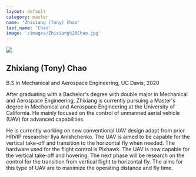 ```yaml
---
layout: default
category: master
name: 'Zhixiang (Tony) Chao'
last_name: 'Chao'
image: '/images/Zhixiang%20Chao.jpg'
---
```


<img src="{{ page.image }}">

<h2 class="team-title">Zhixiang (Tony) Chao</h2>
<h4 class="team-position"></h4>

<p>B.S in Mechanical and Aerospace Engineering, UC Davis, 2020</p>

<p>After graduating with a Bachelor's degree with double major in Mechanical and Aerospace Engineering, Zhixiang is currently pursuing a Master's degree in Mechanical and Aerospace Engineering at the University of California. He mainly focused on the control of unmanned
aerial vehicle (UAV) for advanced capabilities.</p>
<p>He is currently working on new conventional UAV design adapt from prior HRVIP researcher Ilya Anishchenko. The UAV is aimed to be capable for the vertical take-off and transition to the horizontal fly when needed. The hardware used for the flight control is Pixhawk. The UAV is now capable for the vertical take-off and hovering. The next phase will be research on the control for the transition from vertical flight to horizontal fly. The aims for this type of UAV are to maximize the operating distance and fly time.</p>
<ul class="team-member-other-info"></ul>
